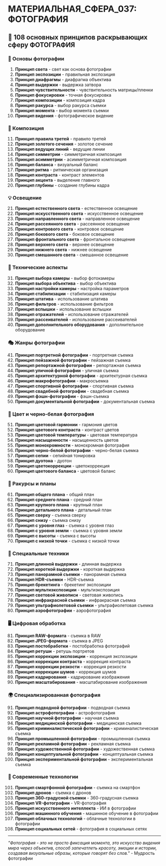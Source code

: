 # МАТЕРИАЛЬНАЯ_СФЕРА_037: ФОТОГРАФИЯ

## 🌟 108 основных принципов раскрывающих сферу ФОТОГРАФИЯ

### 📸 Основы фотографии

1. **Принцип света** - свет как основа фотографии
2. **Принцип экспозиции** - правильная экспозиция
3. **Принцип диафрагмы** - диафрагма объектива
4. **Принцип выдержки** - выдержка затвора
5. **Принцип чувствительности** - чувствительность матрицы/пленки
6. **Принцип фокусировки** - точная фокусировка
7. **Принцип композиции** - композиция кадра
8. **Принцип ракурса** - выбор ракурса съемки
9. **Принцип момента** - выбор момента съемки
10. **Принцип видения** - фотографическое видение

### 🎨 Композиция

11. **Принцип правила третей** - правило третей
12. **Принцип золотого сечения** - золотое сечение
13. **Принцип ведущих линий** - ведущие линии
14. **Принцип симметрии** - симметричная композиция
15. **Принцип асимметрии** - асимметричная композиция
16. **Принцип баланса** - визуальный баланс
17. **Принцип ритма** - ритмическая организация
18. **Принцип контраста** - контраст элементов
19. **Принцип акцента** - выделение главного
20. **Принцип глубины** - создание глубины кадра

### 💡 Освещение

21. **Принцип естественного света** - естественное освещение
22. **Принцип искусственного света** - искусственное освещение
23. **Принцип направленного света** - направленное освещение
24. **Принцип рассеянного света** - рассеянное освещение
25. **Принцип контрового света** - контровое освещение
26. **Принцип бокового света** - боковое освещение
27. **Принцип фронтального света** - фронтальное освещение
28. **Принцип верхнего света** - верхнее освещение
29. **Принцип нижнего света** - нижнее освещение
30. **Принцип смешанного света** - смешанное освещение

### 📱 Технические аспекты

31. **Принцип выбора камеры** - выбор фотокамеры
32. **Принцип выбора объектива** - выбор объектива
33. **Принцип настройки камеры** - настройка параметров
34. **Принцип стабилизации** - стабилизация камеры
35. **Принцип штатива** - использование штатива
36. **Принцип фильтров** - использование фильтров
37. **Принцип вспышки** - использование вспышки
38. **Принцип отражателей** - использование отражателей
39. **Принцип рассеивателей** - использование рассеивателей
40. **Принцип дополнительного оборудования** - дополнительное оборудование

### 🎭 Жанры фотографии

41. **Принцип портретной фотографии** - портретная съемка
42. **Принцип пейзажной фотографии** - пейзажная съемка
43. **Принцип репортажной фотографии** - репортажная съемка
44. **Принцип уличной фотографии** - уличная съемка
45. **Принцип архитектурной фотографии** - архитектурная съемка
46. **Принцип макрофотографии** - макросъемка
47. **Принцип спортивной фотографии** - спортивная съемка
48. **Принцип свадебной фотографии** - свадебная съемка
49. **Принцип фэшн-фотографии** - фэшн-съемка
50. **Принцип документальной фотографии** - документальная съемка

### 🌈 Цвет и черно-белая фотография

51. **Принцип цветовой гармонии** - гармония цветов
52. **Принцип цветового контраста** - контраст цветов
53. **Принцип цветовой температуры** - цветовая температура
54. **Принцип насыщенности** - насыщенность цветов
55. **Принцип монохромности** - монохромная фотография
56. **Принцип черно-белой фотографии** - черно-белая съемка
57. **Принцип сепии** - сепийная тонировка
58. **Принцип дуотона** - дуотон
59. **Принцип цветокоррекции** - цветокоррекция
60. **Принцип цветового баланса** - цветовой баланс

### 📐 Ракурсы и планы

61. **Принцип общего плана** - общий план
62. **Принцип среднего плана** - средний план
63. **Принцип крупного плана** - крупный план
64. **Принцип детального плана** - детальный план
65. **Принцип сверху** - съемка сверху
66. **Принцип снизу** - съемка снизу
67. **Принцип с уровня глаз** - съемка с уровня глаз
68. **Принцип с уровня земли** - съемка с уровня земли
69. **Принцип с высоты** - съемка с высоты
70. **Принцип с низкой точки** - съемка с низкой точки

### 🎯 Специальные техники

71. **Принцип длинной выдержки** - длинная выдержка
72. **Принцип короткой выдержки** - короткая выдержка
73. **Принцип панорамной съемки** - панорамная съемка
74. **Принцип HDR-съемки** - HDR-съемка
75. **Принцип брекетинга** - брекетинг экспозиции
76. **Принцип мультиэкспозиции** - мультиэкспозиция
77. **Принцип световой живописи** - световая живопись
78. **Принцип инфракрасной съемки** - инфракрасная съемка
79. **Принцип ультрафиолетовой съемки** - ультрафиолетовая съемка
80. **Принцип аэрофотографии** - аэрофотография

### 🖥️ Цифровая обработка

81. **Принцип RAW-формата** - съемка в RAW
82. **Принцип JPEG-формата** - съемка в JPEG
83. **Принцип постобработки** - постобработка фотографий
84. **Принцип ретуши** - ретушь портретов
85. **Принцип коррекции экспозиции** - коррекция экспозиции
86. **Принцип коррекции контраста** - коррекция контраста
87. **Принцип коррекции резкости** - коррекция резкости
88. **Принцип коррекции шумов** - коррекция шумов
89. **Принцип кадрирования** - кадрирование изображения
90. **Принцип масштабирования** - масштабирование изображения

### 🌍 Специализированная фотография

91. **Принцип подводной фотографии** - подводная съемка
92. **Принцип астрофотографии** - астрофотография
93. **Принцип научной фотографии** - научная съемка
94. **Принцип медицинской фотографии** - медицинская съемка
95. **Принцип криминалистической фотографии** - криминалистическая съемка
96. **Принцип промышленной фотографии** - промышленная съемка
97. **Принцип рекламной фотографии** - рекламная съемка
98. **Принцип художественной фотографии** - художественная съемка
99. **Принцип концептуальной фотографии** - концептуальная съемка
100. **Принцип экспериментальной фотографии** - экспериментальная съемка

### 📱 Современные технологии

101. **Принцип смартфонной фотографии** - съемка на смартфон
102. **Принцип дронов** - съемка с дронов
103. **Принцип 360-градусной съемки** - 360-градусная съемка
104. **Принцип VR-фотографии** - VR-фотография
105. **Принцип искусственного интеллекта** - ИИ в фотографии
106. **Принцип машинного обучения** - машинное обучение в фотографии
107. **Принцип облачных технологий** - облачные технологии в фотографии
108. **Принцип социальных сетей** - фотография в социальных сетях

---

*"Фотография - это не просто фиксация момента, это искусство видения мира через объектив, способ запечатлеть красоту, эмоции и истории, создавая визуальные образы, которые говорят без слов."* - Мудрость фотографии
